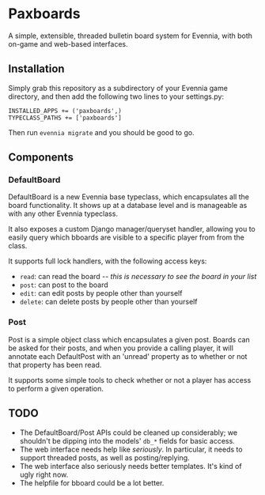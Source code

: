 # Paxboards

A simple, extensible, threaded bulletin board system for Evennia, with both on-game and web-based interfaces.

## Installation

Simply grab this repository as a subdirectory of your Evennia game directory, and then add the following two lines to your settings.py:

```
INSTALLED_APPS += ('paxboards',)
TYPECLASS_PATHS += ['paxboards']
```

Then run `evennia migrate` and you should be good to go.

## Components

### DefaultBoard

DefaultBoard is a new Evennia base typeclass, which encapsulates all the board functionality.  It shows up at a database level and is manageable as with any other Evennia typeclass.

It also exposes a custom Django manager/queryset handler, allowing you to easily query which bboards are visible to a specific player from from the class.

It supports full lock handlers, with the following access keys:

* `read`: can read the board -- _this is necessary to see the board in your list_
* `post`: can post to the board
* `edit`: can edit posts by people other than yourself
* `delete`: can delete posts by people other than yourself

### Post

Post is a simple object class which encapsulates a given post.  Boards can be asked for their posts, and when you provide a calling player, it will annotate each DefaultPost with an 'unread' property as to whether or not that property has been read.

It supports some simple tools to check whether or not a player has access to perform a given operation.

## TODO

* The DefaultBoard/Post APIs could be cleaned up considerably; we shouldn't be dipping into the models' `db_*` fields for basic access.
* The web interface needs help like *seriously*.  In particular, it needs to support threaded posts, as well as posting/replying.
* The web interface also seriously needs better templates.  It's kind of ugly right now.
* The helpfile for bboard could be a lot better.